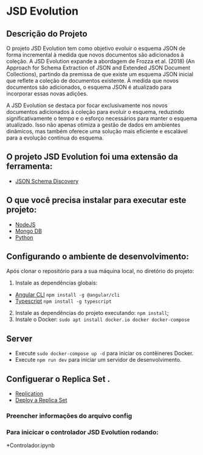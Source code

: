 # JSD Evolution

## Descrição do Projeto
O projeto JSD Evolution tem como objetivo evoluir o esquema JSON de forma incremental à medida que novos documentos são adicionados à coleção. A JSD Evolution expande a abordagem de Frozza et al. (2018) (An Approach for Schema Extraction of JSON and Extended JSON Document Collections), partindo da premissa de que existe um esquema JSON inicial que reflete a coleção de documentos existente. À medida que novos documentos são adicionados, o esquema JSON é atualizado para incorporar essas novas adições.

A JSD Evolution se destaca por focar exclusivamente nos novos documentos adicionados à coleção para evoluir o esquema, reduzindo significativamente o tempo e o esforço necessários para manter o esquema atualizado. Isso não apenas otimiza a gestão de dados em ambientes dinâmicos, mas também oferece uma solução mais eficiente e escalável para a evolução contínua do esquema.

## O projeto JSD Evolution foi uma extensão da ferramenta: 
* [JSON Schema Discovery](https://github.com/feekosta/JSONSchemaDiscovery.git)

## O que você precisa instalar para executar este projeto:
* [NodeJS](http://nodejs.org)
* [Mongo DB](https://www.mongodb.org)
* [Python](https://www.python.org)

## Configurando o ambiente de desenvolvimento:

Após clonar o repositório para a sua máquina local, no diretório do projeto:
1. Instale as dependências globais:
* [Angular CLI](https://cli.angular.io/) `npm install -g @angular/cli`
* [Typescript](https://www.typescriptlang.org/) `npm install -g typescript`

2. Instale as dependências do projeto executando: `npm install`;
3. Instale o Docker: `sudo apt install docker.io docker docker-compose`

## Server
* Execute `sudo docker-compose up -d` para iniciar os contêineres Docker.
* Execute `npm run dev` para iniciar um servidor de desenvolvimento.

## Configuerar o Replica Set .
* [Replication](https://www.mongodb.com/docs/manual/replication/)
* [Deploy a Replica Set](https://www.mongodb.com/docs/manual/tutorial/deploy-replica-set/)
### Preencher informações do arquivo config
### Para inicicar o controlador JSD Evolution rodando:
*Controlador.ipynb
